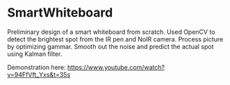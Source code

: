 # SmartWhiteboard

Preliminary design of a smart whiteboard from scratch. Used OpenCV to detect the brightest spot from the IR pen and NoIR camera. Process picture by optimizing gammar. Smooth out the noise and predict the actual spot using Kalman filter.

Demonstration here:
https://www.youtube.com/watch?v=94FfVft_Yxs&t=35s
